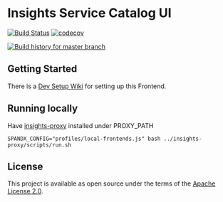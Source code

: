 # Insights Service Catalog UI

[![Build Status](https://travis-ci.org/RedHatInsights/catalog-ui.svg)](https://travis-ci.org/RedHatInsights/catalog-ui)
[![codecov](https://codecov.io/gh/RedHatInsights/catalog-ui/branch/master/graph/badge.svg)](https://codecov.io/gh/RedHatInsights/catalog-ui)

[![Build history for master branch](https://buildstats.info/travisci/chart/RedHatInsights/catalog-ui?branch=master&includeBuildsFromPullRequest=false&buildCount=50)](https://travis-ci.org/RedHatInsights/catalog-ui/branches)

## Getting Started
There is a [Dev Setup Wiki](https://gitlab.cloudforms.lab.eng.rdu2.redhat.com/insights/insights-ui-service_catalog/wikis/Dev-Setup) for setting up this Frontend.

## Running locally
Have [insights-proxy](https://github.com/RedHatInsights/insights-proxy) installed under PROXY_PATH

```shell
SPANDX_CONFIG="profiles/local-frontends.js" bash ../insights-proxy/scripts/run.sh
```

## License

This project is available as open source under the terms of the [Apache License 2.0](http://www.apache.org/licenses/LICENSE-2.0).
